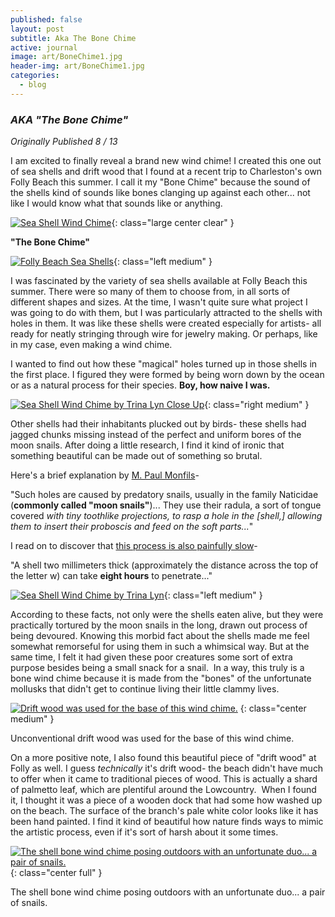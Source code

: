 ```yaml
---
published: false
layout: post
subtitle: Aka The Bone Chime
active: journal
image: art/BoneChime1.jpg
header-img: art/BoneChime1.jpg
categories:
  - blog
---
```

### _AKA "The Bone Chime"_
_Originally Published 8 / 13_
  
I am excited to finally reveal a brand new wind chime! I created this one out of sea shells and drift wood that I found at a recent trip to Charleston's own Folly Beach this summer. I call it my "Bone Chime" because the sound of the shells kind of sounds like bones clanging up against each other... not like I would know what that sounds like or anything.  
  

[![Sea Shell Wind Chime](https://1.bp.blogspot.com/-VXyG_l67P44/UhrgD2Msn7I/AAAAAAAAC0M/UM1RcEWnSQ0/s640/BoneChime1.jpg)](http://1.bp.blogspot.com/-VXyG_l67P44/UhrgD2Msn7I/AAAAAAAAC0M/UM1RcEWnSQ0/s1600/BoneChime1.jpg){: class="large center clear" }

<!--more-->
**"The Bone Chime"**  
 

[![Folly Beach Sea Shells](https://4.bp.blogspot.com/-YeUWEd5LwUY/UhrgC70vJGI/AAAAAAAAC0A/X5ihdHy5JVk/s320/DSCF3657.jpg)](http://4.bp.blogspot.com/-YeUWEd5LwUY/UhrgC70vJGI/AAAAAAAAC0A/X5ihdHy5JVk/s1600/DSCF3657.jpg){: class="left medium" }

  

  
I was fascinated by the variety of sea shells available at Folly Beach this summer. There were so many of them to choose from, in all sorts of different shapes and sizes. At the time, I wasn't quite sure what project I was going to do with them, but I was particularly attracted to the shells with holes in them. It was like these shells were created especially for artists- all ready for neatly stringing through wire for jewelry making. Or perhaps, like in my case, even making a wind chime.  
  
I wanted to find out how these "magical" holes turned up in those shells in the first place.  I figured they were formed by being worn down by the ocean or as a natural process for their species. **Boy, how naive I was.**  
  
  
  

[![Sea Shell Wind Chime by Trina Lyn Close Up](https://4.bp.blogspot.com/-buWSdZQxAfw/UhrgEBcgSkI/AAAAAAAAC0Q/wVDFUA4JHmM/s400/DSCF3658.jpg)](http://4.bp.blogspot.com/-buWSdZQxAfw/UhrgEBcgSkI/AAAAAAAAC0Q/wVDFUA4JHmM/s1600/DSCF3658.jpg){: class="right medium" }

Other shells had their inhabitants plucked out by birds- these shells had jagged chunks missing instead  of the perfect and uniform bores of the moon snails. After doing a little research, I find it kind of ironic that something beautiful can be made out of something so brutal.  
  
Here's a brief explanation by [M. Paul Monfils](http://www.seashell-collector.com/beginners/faq-f46/page_926.html)-  
  
"Such holes are caused by predatory snails, usually in the family Naticidae (**commonly called "moon snails"**)... They use their radula, a sort of tongue covered _with tiny toothlike projections, to rasp a hole in the \[shell,\] allowing them to insert their proboscis and feed on the soft parts..._"  
  
I read on to discover that [this process is also painfully slow](http://butterflykingdom.com/articles/archives/seashells.html)-  
  
"A shell two millimeters thick (approximately the distance across the top of the letter w) can take **eight hours** to penetrate..."  
  
  
  

[![Sea Shell Wind Chime by Trina Lyn](https://4.bp.blogspot.com/-3VR9eF-qJ90/UhrgFxhKqkI/AAAAAAAAC0o/2ES8BxZ_l0g/s400/BoneChime2.jpg)](http://4.bp.blogspot.com/-3VR9eF-qJ90/UhrgFxhKqkI/AAAAAAAAC0o/2ES8BxZ_l0g/s1600/BoneChime2.jpg){: class="left medium" }

According to these facts, not only were the shells eaten alive, but they were practically tortured by the moon snails in the long, drawn out process of being devoured.
Knowing this morbid fact about the shells made me feel somewhat remorseful for using them in such a whimsical way. But at the same time, I felt it had given these poor creatures some sort of extra purpose besides being a small snack for a snail. 
In a way, this truly is a bone wind chime because it is made from the "bones" of the unfortunate mollusks that didn't get to continue living their little clammy lives.

  
  


[![Drift wood was used for the base of this wind chime.](https://3.bp.blogspot.com/-RuI9JsdcLyA/Uhrsg8Al2xI/AAAAAAAAC04/jFOuvixbaIs/s400/DSCF3664.jpg)](http://3.bp.blogspot.com/-RuI9JsdcLyA/Uhrsg8Al2xI/AAAAAAAAC04/jFOuvixbaIs/s1600/DSCF3664.jpg) {: class="center medium" }

Unconventional drift wood was used for the base of this wind chime.

On a more positive note, I also found this beautiful piece of "drift wood" at Folly as well. I guess _technically_ it's drift wood- the beach didn't have much to offer when it came to traditional pieces of wood. This is actually a shard of palmetto leaf, which are plentiful around the Lowcountry.  When I found it, I thought it was a piece of a wooden dock that had some how washed up on the beach. The surface of the branch's pale white color looks like it has been hand painted. I find it kind of beautiful how nature finds ways to mimic the artistic process, even if it's sort of harsh about it some times.  
  
  

[![The shell bone wind chime posing outdoors with an unfortunate duo... a pair of snails.](https://2.bp.blogspot.com/-1S4idtlD3jA/UhrgFdOl6tI/AAAAAAAAC0Y/y1DbBm0IapI/s640/DSCF3665.jpg)](http://2.bp.blogspot.com/-1S4idtlD3jA/UhrgFdOl6tI/AAAAAAAAC0Y/y1DbBm0IapI/s1600/DSCF3665.jpg){: class="center full" }

The shell bone wind chime posing outdoors with an unfortunate duo... a pair of snails.
